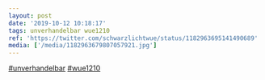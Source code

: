 ```yaml
---
layout: post
date: '2019-10-12 10:18:17'
tags: unverhandelbar wue1210
ref: 'https://twitter.com/schwarzlichtwue/status/1182963695141490689'
media: ['/media/1182963679807057921.jpg']
---
```

[#unverhandelbar](/t/unverhandelbar) [#wue1210](/t/wue1210) 